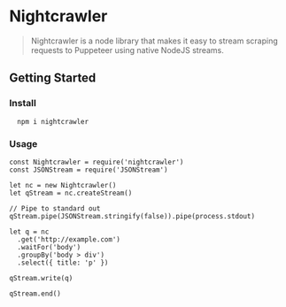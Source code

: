 # Nightcrawler

> Nightcrawler is a node library that makes it easy to stream scraping requests to Puppeteer using native NodeJS streams.

## Getting Started

### Install

```
  npm i nightcrawler
```

### Usage

```
const Nightcrawler = require('nightcrawler')
const JSONStream = require('JSONStream')

let nc = new Nightcrawler()
let qStream = nc.createStream()

// Pipe to standard out
qStream.pipe(JSONStream.stringify(false)).pipe(process.stdout)

let q = nc
  .get('http://example.com')
  .waitFor('body')
  .groupBy('body > div')
  .select({ title: 'p' })

qStream.write(q)

qStream.end()
```
